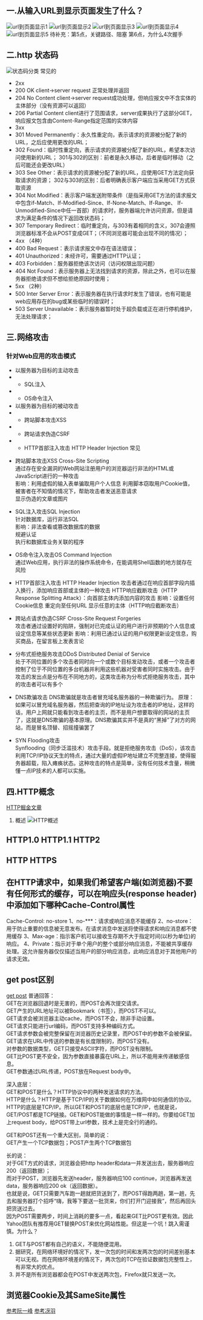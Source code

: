 ## 一.从输入URL到显示页面发生了什么？ 
![url到页面显示1](assets/img/url到页面显示1.jpg)
![url到页面显示2](assets/img/url到页面显示2.jpg)
![url到页面显示3](assets/img/url到页面显示3.jpg)
![url到页面显示4](assets/img/url到页面显示4.jpg)
![url到页面显示5](assets/img/url到页面显示5.jpg)
待补充：第5点，关键路径、阻塞
第6点，为什么4次握手

## 二.http 状态码  
![状态码分类](assets/img/状态码分类.png)
常见的  
- 2xx  
- 200 OK   client->server request 正常处理并返回
- 204 No Content    client->server request成功处理，但响应报文中不含实体的主体部分（没有资源可以返回）  
- 206 Partial Content    client进行了范围请求，server成果执行了这部分GET，响应报文包含由Content-Range指定范围的实体内容  
- 3xx  
- 301 Moved Permanently：永久性重定向，表示请求的资源被分配了新的URL，之后应使用更改的URL；
- 302 Found：临时性重定向，表示请求的资源被分配了新的URL，希望本次访问使用新的URL；
       301与302的区别：前者是永久移动，后者是临时移动（之后可能还会更改URL）
- 303 See Other：表示请求的资源被分配了新的URL，应使用GET方法定向获取请求的资源；
      302与303的区别：后者明确表示客户端应当采用GET方式获取资源
- 304 Not Modified：表示客户端发送附带条件（是指采用GET方法的请求报文中包含if-Match、If-Modified-Since、If-None-Match、If-Range、    If-Unmodified-Since中任一首部）的请求时，服务器端允许访问资源，但是请求为满足条件的情况下返回改状态码；
- 307 Temporary Redirect：临时重定向，与303有着相同的含义，307会遵照浏览器标准不会从POST变成GET；（不同浏览器可能会出现不同的情况）；
- 4xx （4种）
- 400 Bad Request：表示请求报文中存在语法错误；
- 401 Unauthorized：未经许可，需要通过HTTP认证；
- 403 Forbidden：服务器拒绝该次访问（访问权限出现问题）
- 404 Not Found：表示服务器上无法找到请求的资源，除此之外，也可以在服务器拒绝请求但不想给拒绝原因时使用；
- 5xx （2种）
- 500 Inter Server Error：表示服务器在执行请求时发生了错误，也有可能是web应用存在的bug或某些临时的错误时；
- 503 Server Unavailable：表示服务器暂时处于超负载或正在进行停机维护，无法处理请求；

## 三.网络攻击  
### 针对Web应用的攻击模式  
- 以服务器为目标的主动攻击 
- - SQL注入
- - OS命令注入  
- 以服务器为目标的被动攻击 
- - 跨站脚本攻击XSS
- - 跨站请求伪造CSRF
- - HTTP首部注入攻击 HTTP Header Injection
常见  
+ 跨站脚本攻击XSS Cross-Site Scripting  
  通过存在安全漏洞的Web网站注册用户的浏览器运行非法的HTML或JavaScript进行的一种攻击  
  影响：利用虚假的输入表单骗取用户个人信息
       利用脚本窃取用户Cookie值，被害者在不知情的情况下，帮助攻击者发送恶意请求  
       显示伪造的文章或图片

+ SQL注入攻击SQL Injection  
  针对数据库，运行非法SQL  
  影响：非法查看或篡改数据库的数据  
       规避认证  
       执行和数据库业务关联的程序   

+ OS命令注入攻击OS Command Injection    
  通过Web应用，执行非法的操作系统命令，在能调用Shell函数的地方就存在风险  

+ HTTP首部注入攻击 HTTP Header Injection
  攻击者通过在响应首部字段内插入换行，添加响应首部或主体的一种攻击
  HTTP响应截断攻击（HTTP Response Splitting Attack）：向首部主体内添加内容的攻击
  影响：设置任何Cookie信息
        重定向至任何URL
        显示任意的主体（HTTP响应截断攻击）
        
+ 跨站点请求伪造CSRF  Cross-Site Request Forgeries  
  攻击者通过设置好的陷阱，强制对已完成认证的用户进行非预期的个人信息或设定信息等某些状态更新
  影响：利用已通过认证的用户权限更新设定信息，购买商品，在留言板上发表言论  

+ 分布式拒绝服务攻击DDoS Distributed Denial of Service  
  处于不同位置的多个攻击者同时向一个或数个目标发动攻击，或者一个攻击者控制了位于不同位置的多台机器并利用这些机器对受害者同时实施攻击。由于攻击的发出点是分布在不同地方的，这类攻击称为分布式拒绝服务攻击，其中的攻击者可以有多个

+ DNS欺骗攻击
   DNS欺骗就是攻击者冒充域名服务器的一种欺骗行为。 原理：如果可以冒充域名服务器，然后把查询的IP地址设为攻击者的IP地址，这样的话，用户上网就只能看到攻击者的主页，而不是用户想要取得的网站的主页了，这就是DNS欺骗的基本原理。DNS欺骗其实并不是真的“黑掉”了对方的网站，而是冒名顶替、招摇撞骗罢了

+ SYN Flooding攻击  
  Synflooding（同步泛滥技术）攻击手段。就是拒绝服务攻击（DoS），该攻击利用TCP/IP协议天生的特点，通过大量的虚假IP地址建立不完整连接，使得服务器超载，陷入瘫痪状态。这种攻击的特点是简单，没有任何技术含量，稍微懂一点IP技术的人都可以实施。

## 四.HTTP概念  
[HTTP掘金文章](https://juejin.im/post/6857287743966281736#heading-9)
1. 概述
![HTTP概述](./assets/img/HTTP概述.png)





## HTTP1.0 HTTP1.1 HTTP2  


## HTTP HTTPS  

## 在HTTP请求中，如果我们希望客户端(如浏览器)不要有任何形式的缓存，可以在响应头(response header)中添加如下哪种Cache-Control属性 
Cache-Control: no-store
1、no-***：请求或响应消息不能缓存
2、no-store：用于防止重要的信息被无意发布。在请求消息中发送将使得请求和响应消息都不使用缓存
3、Max-age：指示客户机可以接收生存期不大于指定时间(以秒为单位)的响应。
4、Private：指示对于单个用户的整个或部分响应消息，不能被共享缓存处理。这允许服务器仅仅描述当用户的部分响应消息，此响应消息对于其他用户的请求无效。

## get post区别  
[get post](https://blog.csdn.net/ever_siyan/article/details/87935455?utm_medium=distribute.pc_relevant.none-task-blog-title-1&spm=1001.2101.3001.4242)
普通回答：    
GET在浏览器回退时是无害的，而POST会再次提交请求。  
GET产生的URL地址可以被Bookmark（书签），而POST不可以。  
GET请求会被浏览器主动cache，而POST不会，除非手动设置。  
GET请求只能进行url编码，而POST支持多种编码方式。  
GET请求参数会被完整保留在浏览器历史记录里，而POST中的参数不会被保留。  
GET请求在URL中传送的参数是有长度限制的，而POST没有。  
对参数的数据类型，GET只接受ASCII字符，而POST没有限制。  
GET比POST更不安全，因为参数直接暴露在URL上，所以不能用来传递敏感信息。  
GET参数通过URL传递，POST放在Request body中。  

深入底层：  
GET和POST是什么？HTTP协议中的两种发送请求的方法。  
HTTP是什么？HTTP是基于TCP/IP的关于数据如何在万维网中如何通信的协议。  
HTTP的底层是TCP/IP。所以GET和POST的底层也是TCP/IP，也就是说，GET/POST都是TCP链接。GET和POST能做的事情是一样一样的。你要给GET加上request body，给POST带上url参数，技术上是完全行的通的。  

GET和POST还有一个重大区别，简单的说：  
GET产生一个TCP数据包；POST产生两个TCP数据包  

长的说：  
对于GET方式的请求，浏览器会把http header和data一并发送出去，服务器响应200（返回数据）；  
而对于POST，浏览器先发送header，服务器响应100 continue，浏览器再发送data，服务器响应200 ok（返回数据）。  
也就是说，GET只需要汽车跑一趟就把货送到了，而POST得跑两趟，第一趟，先去和服务器打个招呼“嗨，我等下要送一批货来，你们打开门迎接我”，然后再回头把货送过去。  
因为POST需要两步，时间上消耗的要多一点，看起来GET比POST更有效。因此Yahoo团队有推荐用GET替换POST来优化网站性能。但这是一个坑！跳入需谨慎。为什么？  
1. GET与POST都有自己的语义，不能随便混用。  
2. 据研究，在网络环境好的情况下，发一次包的时间和发两次包的时间差别基本可以无视。而在网络环境差的情况下，两次包的TCP在验证数据包完整性上，有非常大的优点。  
3. 并不是所有浏览器都会在POST中发送两次包，Firefox就只发送一次。

## 浏览器Cookie及其SameSite属性  
[参考阮一峰](https://www.ruanyifeng.com/blog/2019/09/cookie-samesite.html)
[参考冴羽](https://github.com/mqyqingfeng/Blog/issues/157)

